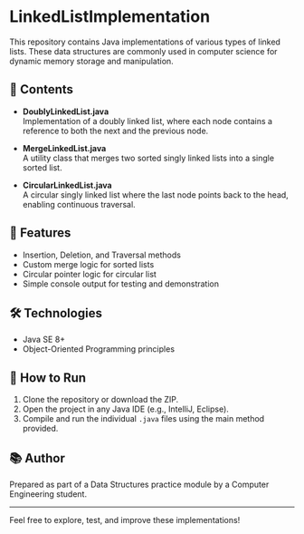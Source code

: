# LinkedListImplementation

This repository contains Java implementations of various types of linked lists. These data structures are commonly used in computer science for dynamic memory storage and manipulation.

## 📁 Contents

- **DoublyLinkedList.java**  
  Implementation of a doubly linked list, where each node contains a reference to both the next and the previous node.

- **MergeLinkedList.java**  
  A utility class that merges two sorted singly linked lists into a single sorted list.

- **CircularLinkedList.java**  
  A circular singly linked list where the last node points back to the head, enabling continuous traversal.

## 🔧 Features

- Insertion, Deletion, and Traversal methods
- Custom merge logic for sorted lists
- Circular pointer logic for circular list
- Simple console output for testing and demonstration

## 🛠 Technologies

- Java SE 8+
- Object-Oriented Programming principles

## 🚀 How to Run

1. Clone the repository or download the ZIP.
2. Open the project in any Java IDE (e.g., IntelliJ, Eclipse).
3. Compile and run the individual `.java` files using the main method provided.

## 📚 Author

Prepared as part of a Data Structures practice module by a Computer Engineering student.

---

Feel free to explore, test, and improve these implementations!
